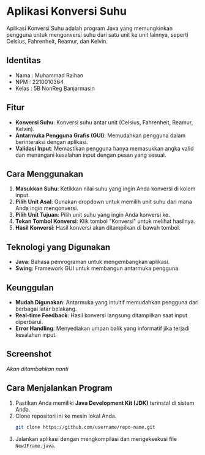 # Aplikasi Konversi Suhu

Aplikasi Konversi Suhu adalah program Java yang memungkinkan pengguna untuk mengonversi suhu dari satu unit ke unit lainnya, seperti Celsius, Fahrenheit, Reamur, dan Kelvin.

## Identitas
- Nama  : Muhammad Raihan
- NPM   : 2210010364
- Kelas : 5B NonReg Banjarmasin

## Fitur
- **Konversi Suhu**: Konversi suhu antar unit (Celsius, Fahrenheit, Reamur, Kelvin).
- **Antarmuka Pengguna Grafis (GUI)**: Memudahkan pengguna dalam berinteraksi dengan aplikasi.
- **Validasi Input**: Memastikan pengguna hanya memasukkan angka valid dan menangani kesalahan input dengan pesan yang sesuai.

## Cara Menggunakan
1. **Masukkan Suhu**: Ketikkan nilai suhu yang ingin Anda konversi di kolom input.
2. **Pilih Unit Asal**: Gunakan dropdown untuk memilih unit suhu dari mana Anda ingin mengonversi.
3. **Pilih Unit Tujuan**: Pilih unit suhu yang ingin Anda konversi ke.
4. **Tekan Tombol Konversi**: Klik tombol "Konversi" untuk melihat hasilnya.
5. **Hasil Konversi**: Hasil konversi akan ditampilkan di bawah tombol.

## Teknologi yang Digunakan
- **Java**: Bahasa pemrograman untuk mengembangkan aplikasi.
- **Swing**: Framework GUI untuk membangun antarmuka pengguna.

## Keunggulan
- **Mudah Digunakan**: Antarmuka yang intuitif memudahkan pengguna dari berbagai latar belakang.
- **Real-time Feedback**: Hasil konversi langsung ditampilkan saat input diperbarui.
- **Error Handling**: Menyediakan umpan balik yang informatif jika terjadi kesalahan input.

## Screenshot
_Akan ditambahkan nanti_

## Cara Menjalankan Program
1. Pastikan Anda memiliki **Java Development Kit (JDK)** terinstal di sistem Anda.
2. Clone repositori ini ke mesin lokal Anda.
   ```bash
   git clone https://github.com/username/repo-name.git
3. Jalankan aplikasi dengan mengkompilasi dan mengeksekusi file `NewJFrame.java`.
